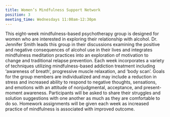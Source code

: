 ```yaml
---
title: Women’s Mindfulness Support Network
position: 3
meeting_time: Wednesdays 11:00am-12:30pm
---
```


This eight-week mindfulness-based psychotherapy group is designed for women who are interested in exploring their relationship with alcohol. Dr. Jennifer Smith leads this group in their discussions examining the positive and negative consequences of alcohol use in their lives and integrates mindfulness meditation practices into an exploration of motivation to change and traditional relapse prevention. Each week incorporates a variety of techniques utilizing mindfulness-based addiction treatment including ‘awareness of breath’, progressive muscle relaxation, and ‘body scan’. Goals for the group members are individualized and may include a reduction in stress and increased ability to respond to negative thoughts, sensations, and emotions with an attitude of nonjudgmental, acceptance, and present-moment awareness.  Participants will be asked to share their struggles and solution suggestions with one another as much as they are comfortable to do so.  Homework assignments will be given each week as increased practice of mindfulness is associated with improved outcome.
